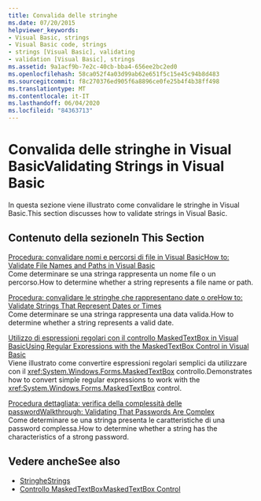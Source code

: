 ```yaml
---
title: Convalida delle stringhe
ms.date: 07/20/2015
helpviewer_keywords:
- Visual Basic, strings
- Visual Basic code, strings
- strings [Visual Basic], validating
- validation [Visual Basic], strings
ms.assetid: 9a1acf9b-7e2c-40cb-bba4-656ee2bc2ed0
ms.openlocfilehash: 58ca052f4a03d99ab62e651f5c15e45c94b8d483
ms.sourcegitcommit: f8c270376ed905f6a8896ce0fe25b4f4b38ff498
ms.translationtype: MT
ms.contentlocale: it-IT
ms.lasthandoff: 06/04/2020
ms.locfileid: "84363713"
---
```

# <a name="validating-strings-in-visual-basic"></a><span data-ttu-id="775ad-102">Convalida delle stringhe in Visual Basic</span><span class="sxs-lookup"><span data-stu-id="775ad-102">Validating Strings in Visual Basic</span></span>
<span data-ttu-id="775ad-103">In questa sezione viene illustrato come convalidare le stringhe in Visual Basic.</span><span class="sxs-lookup"><span data-stu-id="775ad-103">This section discusses how to validate strings in Visual Basic.</span></span>  
  
## <a name="in-this-section"></a><span data-ttu-id="775ad-104">Contenuto della sezione</span><span class="sxs-lookup"><span data-stu-id="775ad-104">In This Section</span></span>  
 [<span data-ttu-id="775ad-105">Procedura: convalidare nomi e percorsi di file in Visual Basic</span><span class="sxs-lookup"><span data-stu-id="775ad-105">How to: Validate File Names and Paths in Visual Basic</span></span>](how-to-validate-file-names-and-paths.md)  
 <span data-ttu-id="775ad-106">Come determinare se una stringa rappresenta un nome file o un percorso.</span><span class="sxs-lookup"><span data-stu-id="775ad-106">How to determine whether a string represents a file name or path.</span></span>  
  
 [<span data-ttu-id="775ad-107">Procedura: convalidare le stringhe che rappresentano date o ore</span><span class="sxs-lookup"><span data-stu-id="775ad-107">How to: Validate Strings That Represent Dates or Times</span></span>](how-to-validate-strings-that-represent-dates-or-times.md)  
 <span data-ttu-id="775ad-108">Come determinare se una stringa rappresenta una data valida.</span><span class="sxs-lookup"><span data-stu-id="775ad-108">How to determine whether a string represents a valid date.</span></span>  
  
 [<span data-ttu-id="775ad-109">Utilizzo di espressioni regolari con il controllo MaskedTextBox in Visual Basic</span><span class="sxs-lookup"><span data-stu-id="775ad-109">Using Regular Expressions with the MaskedTextBox Control in Visual Basic</span></span>](using-regular-expressions-with-the-maskedtextbox-control.md)  
 <span data-ttu-id="775ad-110">Viene illustrato come convertire espressioni regolari semplici da utilizzare con il <xref:System.Windows.Forms.MaskedTextBox> controllo.</span><span class="sxs-lookup"><span data-stu-id="775ad-110">Demonstrates how to convert simple regular expressions to work with the <xref:System.Windows.Forms.MaskedTextBox> control.</span></span>  
  
 [<span data-ttu-id="775ad-111">Procedura dettagliata: verifica della complessità delle password</span><span class="sxs-lookup"><span data-stu-id="775ad-111">Walkthrough: Validating That Passwords Are Complex</span></span>](walkthrough-validating-that-passwords-are-complex.md)  
 <span data-ttu-id="775ad-112">Come determinare se una stringa presenta le caratteristiche di una password complessa.</span><span class="sxs-lookup"><span data-stu-id="775ad-112">How to determine whether a string has the characteristics of a strong password.</span></span>  
  
## <a name="see-also"></a><span data-ttu-id="775ad-113">Vedere anche</span><span class="sxs-lookup"><span data-stu-id="775ad-113">See also</span></span>

- [<span data-ttu-id="775ad-114">Stringhe</span><span class="sxs-lookup"><span data-stu-id="775ad-114">Strings</span></span>](index.md)
- [<span data-ttu-id="775ad-115">Controllo MaskedTextBox</span><span class="sxs-lookup"><span data-stu-id="775ad-115">MaskedTextBox Control</span></span>](../../../../framework/winforms/controls/maskedtextbox-control-windows-forms.md)
